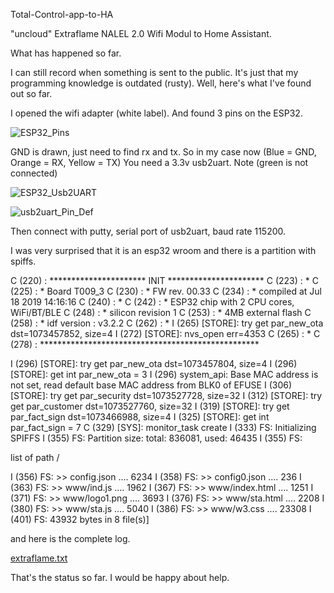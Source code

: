 Total-Control-app-to-HA

"uncloud" Extraflame NALEL 2.0 Wifi Modul to Home Assistant.

What has happened so far.

I can still record when something is sent to the public.
It's just that my programming knowledge is outdated (rusty).
Well, here's what I've found out so far.

I opened the wifi adapter (white label).
And found 3 pins on the ESP32.

![ESP32_Pins](https://github.com/jeng37/Total-Control-app-to-HA/assets/12857791/8f61cc9c-6878-4c8d-9441-ce4cbc64a04e)

GND is drawn, just need to find rx and tx.
So in my case now (Blue = GND, Orange = RX, Yellow = TX)
You need a 3.3v usb2uart.
Note (green is not connected)

![ESP32_Usb2UART](https://github.com/jeng37/Total-Control-app-to-HA/assets/12857791/95634655-ef08-4f44-b724-3371b0c79307)

![usb2uart_Pin_Def](https://github.com/jeng37/Total-Control-app-to-HA/assets/12857791/fa2f1ced-ec19-4db5-8c58-adb0dc21e0f7)

Then connect with putty, serial port of usb2uart, baud rate 115200.

I was very surprised that it is an esp32 wroom and there is a partition with spiffs.

C (220) : ********************** INIT **********************
C (223) : *
C (225) : *                  Board T009_3
C (230) : *                  FW rev. 00.33
C (234) : *         compiled at Jul 18 2019 14:16:16
C (240) : *
C (242) : *    ESP32 chip with 2 CPU cores, WiFi/BT/BLE
C (248) : *               silicon revision 1
C (253) : *               4MB external flash
C (258) : *     idf version : v3.2.2
C (262) : *
I (265) [STORE]: try get par_new_ota dst=1073457852, size=4
I (272) [STORE]: nvs_open err=4353
C (265) : *
C (278) : **************************************************


I (296) [STORE]: try get par_new_ota dst=1073457804, size=4
I (296) [STORE]: get int par_new_ota = 3
I (296) system_api: Base MAC address is not set, read default base MAC address from BLK0 of EFUSE
I (306) [STORE]: try get par_security dst=1073527728, size=32
I (312) [STORE]: try get par_customer dst=1073527760, size=32
I (319) [STORE]: try get par_fact_sign dst=1073466988, size=4
I (325) [STORE]: get int par_fact_sign = 7
C (329) [SYS]: monitor_task create
I (333) FS: Initializing SPIFFS
I (355) FS: Partition size: total: 836081, used: 46435
I (355) FS:

list of path /

I (356) FS: >> config.json .... 6234
I (358) FS: >> config0.json .... 236
I (363) FS: >> www/ind.js .... 1962
I (367) FS: >> www/index.html .... 1251
I (371) FS: >> www/logo1.png .... 3693
I (376) FS: >> www/sta.html .... 2208
I (380) FS: >> www/sta.js .... 5040
I (386) FS: >> www/w3.css .... 23308
I (401) FS:
   43932 bytes in 8 file(s)]
 
and here is the complete log.

[extraflame.txt](https://github.com/user-attachments/files/16098214/extraflame.txt)


That's the status so far.
I would be happy about help.
